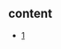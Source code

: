 ## content

- [1](https://github.com/gaoxinge/something/tree/master/learn%20java/learn%20java%20third-party%20library/mysql%20jdbc%20datasource/1)